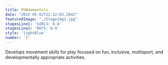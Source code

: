 ```yaml
---
title: FUNdamentals
date: "2015-05-01T22:12:03.284Z"
featuredImage: "./StageImg2.jpg"
stagesLine1: 'GIRLS: 6-8'
stagesLine2: 'BOYS: 6-9'
style: 'lightBlue'
number: '2'
---
```


Develops movement skills for play focused on fun, inclusive, multisport, and developmentally appropriate activities.
